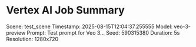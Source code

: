 # Vertex AI Job Summary
Scene: test_scene
Timestamp: 2025-08-15T12:04:37.255555
Model: veo-3-preview
Prompt: Test prompt for Veo 3...
Seed: 590315380
Duration: 5s
Resolution: 1280x720
